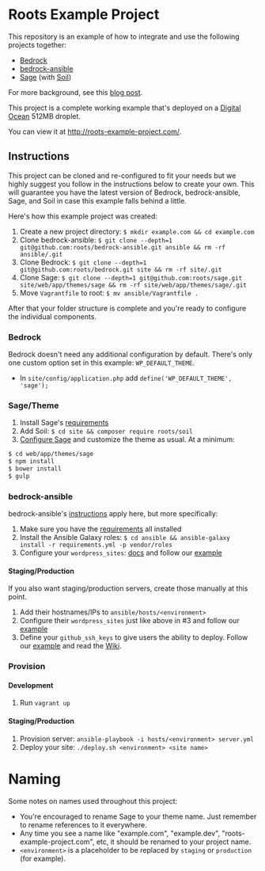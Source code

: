 # Roots Example Project

This repository is an example of how to integrate and use the following projects together:

* [Bedrock](https://github.com/roots/bedrock)
* [bedrock-ansible](https://github.com/roots/bedrock-ansible)
* [Sage](https://github.com/roots/sage) (with [Soil](https://github.com/roots/soil))

For more background, see this [blog post](https://roots.io/a-modern-wordpress-example/).

This project is a complete working example that's deployed on a [Digital Ocean](https://roots.io/r/digitalocean/) 512MB droplet.

You can view it at http://roots-example-project.com/.

## Instructions

This project can be cloned and re-configured to fit your needs but we highly suggest you follow in the instructions below to create your own. This will guarantee you have the latest version of Bedrock, bedrock-ansible, Sage, and Soil in case this example falls behind a little.

Here's how this example project was created:

1. Create a new project directory: `$ mkdir example.com && cd example.com`
2. Clone bedrock-ansible: `$ git clone --depth=1 git@github.com:roots/bedrock-ansible.git ansible && rm -rf ansible/.git`
3. Clone Bedrock: `$ git clone --depth=1 git@github.com:roots/bedrock.git site && rm -rf site/.git`
4. Clone Sage: `$ git clone --depth=1 git@github.com:roots/sage.git site/web/app/themes/sage && rm -rf site/web/app/themes/sage/.git`
5. Move `Vagrantfile` to root: `$ mv ansible/Vagrantfile .`

After that your folder structure is complete and you're ready to configure the individual components.

### Bedrock

Bedrock doesn't need any additional configuration by default. There's only one custom option set in this example: `WP_DEFAULT_THEME`.

* In `site/config/application.php` add `define('WP_DEFAULT_THEME', 'sage');`

### Sage/Theme

1. Install Sage's [requirements](https://github.com/roots/sage#requirements)
2. Add Soil: `$ cd site && composer require roots/soil`
3. [Configure Sage](https://github.com/roots/sage#theme-development) and customize the theme as usual. At a minimum:

```bash
$ cd web/app/themes/sage
$ npm install
$ bower install
$ gulp
```

### bedrock-ansible

bedrock-ansible's [instructions](https://github.com/roots/bedrock-ansible) apply here, but more specifically:

1. Make sure you have the [requirements](https://github.com/roots/bedrock-ansible#requirements) all installed
2. Install the Ansible Galaxy roles: `$ cd ansible && ansible-galaxy install -r requirements.yml -p vendor/roles`
3. Configure your `wordpress_sites`: [docs](https://github.com/roots/bedrock-ansible#wp-sites) and follow our [example](https://github.com/roots/roots-example-project.com/blob/master/ansible/group_vars/development)

#### Staging/Production

If you also want staging/production servers, create those manually at this point.

1. Add their hostnames/IPs to `ansible/hosts/<environment>`
2. Configure their `wordpress_sites` just like above in #3 and follow our [example](https://github.com/roots/roots-example-project.com/blob/master/ansible/group_vars/production)
3. Define your `github_ssh_keys` to give users the ability to deploy. Follow our [example](https://github.com/roots/roots-example-project.com/blob/master/ansible/group_vars/production#L3-L9) and read the [Wiki](https://github.com/roots/bedrock-ansible/wiki/SSH-Keys).


### Provision

#### Development
1. Run `vagrant up`

#### Staging/Production
1. Provision server: `ansible-playbook -i hosts/<environment> server.yml`
2. Deploy your site: `./deploy.sh <environment> <site name>`

# Naming

Some notes on names used throughout this project:

* You're encouraged to rename Sage to your theme name. Just remember to rename references to it everywhere.
* Any time you see a name like "example.com", "example.dev", "roots-example-project.com", etc, it should be renamed to your project name.
* `<environment>` is a placeholder to be replaced by `staging` or `production` (for example).
